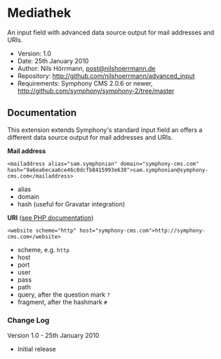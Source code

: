 # Mediathek

An input field with advanced data source output for mail addresses and URIs.

- Version: 1.0
- Date: 25th January 2010
- Author: Nils Hörrmann, post@nilshoerrmann.de
- Repository: <http://github.com/nilshoerrmann/advanced_input>
- Requirements: Symphony CMS 2.0.6 or newer, <http://github.com/symphony/symphony-2/tree/master>

## Documentation

This extension extends Symphony's standard input field an offers a different data source output for mail addresses and URIs.

**Mail address** 

	<mailaddress alias="sam.symphonian" domain="symphony-cms.com" hash="9a6ea6ecaa6ce46c0dcfb8415993e638">sam.symphonian@symphony-cms.com</mailaddress>

- alias 
- domain
- hash (useful for Gravatar integration)

**URI** ([see PHP documentation](http://de.php.net/manual/en/function.parse-url.php))

    <website scheme="http" host="symphony-cms.com">http://symphony-cms.com</website>

- scheme, e.g. `http`
- host
- port
- user
- pass
- path
- query, after the question mark `?`
- fragment, after the hashmark `#`

### Change Log

Version 1.0 - 25th January 2010

- Initial release
